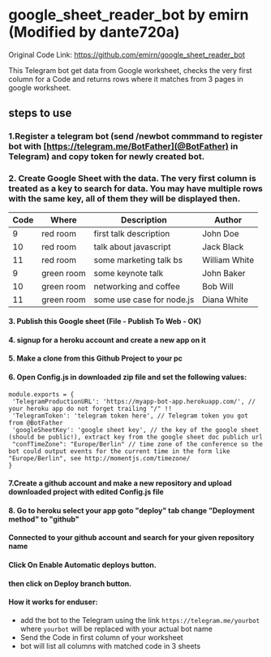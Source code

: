 # google_sheet_reader_bot by emirn (Modified by dante720a)
Original Code Link: https://github.com/emirn/google_sheet_reader_bot

This Telegram bot get data from Google worksheet, checks the very first column for a Code and returns rows where it matches from 3 pages in google worksheet.

## steps to use

### 1.Register a telegram bot (send **/newbot** commmand to register bot with [https://telegram.me/BotFather](@BotFather) in Telegram) and copy token for newly created bot.

### 2. Create Google Sheet with the data. The very first column is treated as a key to search for data. You may have multiple rows with the same key, all of them they will be displayed then.
| Code  | Where           | Description | Author |
| ----------  | --------------- | ---------------- | -----|
| 9  | red room | first talk description |John Doe|
| 10 | red room | talk about javascript |Jack Black|
| 11 | red room  | some marketing talk bs |William White|
| 9  | green room | some keynote talk |John Baker|
| 10 | green room | networking and coffee |Bob Will|
| 11 | green room  | some use case for node.js |Diana White|

#### 3. Publish this Google sheet (File - Publish To Web - OK)

#### 4. signup for a heroku account and create a new app on it

#### 5. Make a clone from this Github Project to your pc

#### 6. Open Config.js in downloaded zip file and set the following values:

    module.exports = {
     'TelegramProductionURL': 'https://myapp-bot-app.herokuapp.com/', // your heroku app do not forget trailing "/" !!
     'TelegramToken': 'telegram token here', // Telegram token you got from @BotFather
     'googleSheetKey': 'google sheet key', // the key of the google sheet (should be public!), extract key from the google sheet doc publich url
     "confTimeZone": "Europe/Berlin" // time zone of the conference so the bot could output events for the current time in the form like "Europe/Berlin", see http://momentjs.com/timezone/
    }


#### 7.Create a github account and make a new repository and upload downloaded project with edited Config.js file



#### 8. Go to heroku select your app goto "deploy" tab change "Deployment method" to "github"
#### Connected to your github account and search for your given repository name
#### Click On Enable Automatic deploys button.
#### then click on Deploy branch button.


#### How it works for enduser:
- add the bot to the Telegram using the link `https://telegram.me/yourbot` where `yourbot` will be replaced with your actual bot name
- Send the Code in first column of your worksheet
- bot will list all columns with matched code in 3 sheets

